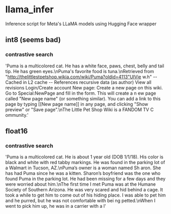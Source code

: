 # llama_infer
Inference script for Meta's LLaMA models using Hugging Face wrapper

## int8 (seems bad)
### contrastive search
'Puma is a multicolored cat. He has a white face, paws, chest, belly and tail tip. He has green eyes.\nPuma\'s favorite food is tuna.\nRetrieved from "http://thelittlestpetshop.wikia.com/wiki/Puma?oldid=4113"UIVie
w.h" -- Cached in L2 cache -- References recursive data (as author) View all revisions Login/Create account New page: Create a new page on this wiki. Go to Special:NewPage and fill in the form. This will create a n
ew page called "New page name" (or something similar). You can add a link to this page by typing [[New page name]] in any page, and clicking "Show preview" or "Save page".\nThe Little Pet Shop Wiki is a FANDOM TV C
ommunity.'

## float16
### contrastive search
'Puma is a multicolored cat. He is about 1 year old (DOB 1/1/18). His color is black and white with red tabby markings. He was found in the parking lot of a Walmart in Tucson, AZ.\nPuma’s owner is a woman named Sh
aron. She has had Puma since he was a kitten. Sharon’s boyfriend was the one who found Puma in the parking lot. He had been missing for a few days and they were worried about him.\nThe first time I met Puma was at 
the Humane Society of Southern Arizona. He was very scared and hid behind a cage. It took a while to get him to come out of his hiding place. I was able to pet him and he purred, but he was not comfortable with bei
ng petted.\nWhen I went to pick him up, he was in a carrier with a l'
